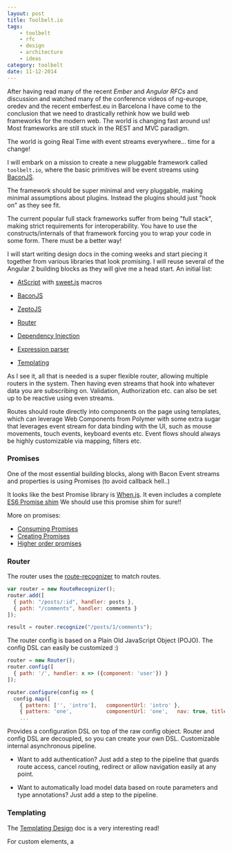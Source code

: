 ```yaml
---
layout: post
title: Toolbelt.io
tags:
    - toolbelt
    - rfc
    - design
    - architecture
    - ideas
category: toolbelt
date: 11-12-2014
---
```



After having read many of the recent *Ember* and *Angular RFCs* and discussion and watched many of the conference videos of ng-europe, oredev and the recent emberfest.eu in Barcelona I have come to the conclusion that we need to drastically rethink how we build web frameworks for the modern web. The world is changing fast around us! Most frameworks are still stuck in the REST and MVC paradigm.

The world is going Real Time with event streams everywhere... time for a change!

<!--more-->

I will embark on a mission to create a new pluggable framework called `toolbelt.io`, where the basic primitives will be event streams using [BaconJS](http://baconjs.github.io/).

The framework should be super minimal and very pluggable, making minimal assumptions about plugins. Instead the plugins should just "hook on" as they see fit.

The current popular full stack frameworks suffer from being "full stack", making strict requirements for interoperability. You have to use the constructs/internals of that framework forcing you to wrap your code in some form. There must be a better way!

I will start writing design docs in the coming weeks and start piecing it together from various libraries that look promising. I will reuse several of the Angular 2 building blocks as they will give me a head start.
An initial list:

- [AtScript](http://www.andrewconnell.com/blog/atscript-another-language-to-compile-down-to-javascript) with [sweet.js](http://sweetjs.org/) macros

- [BaconJS](http://baconjs.github.io/)
- [ZeptoJS](http://zeptojs.com/)
- [Router](https://github.com/angular/router)
- [Dependency Injection](https://github.com/angular/di.js)
- [Expression parser](https://github.com/angular/expressionist.js)
- [Templating](https://github.com/angular/templating)

As I see it, all that is needed is a super flexible router, allowing multiple routers in the system.
Then having even streams that hook into whatever data you are subscribing on. Validation, Authorization etc. can also be set up to be reactive using even streams.

Routes should route directly into components on the page using templates, which can leverage Web Components from Polymer with some extra sugar that leverages event stream for data binding with the UI, such as mouse movements, touch events, keyboard events etc. Event flows should always be highly customizable via mapping, filters etc.

### Promises

One of the most essential building blocks, along with Bacon Event streams and properties is using Promises (to avoid callback hell..)

It looks like the best Promise library is [When.js](https://github.com/cujojs/when). It even includes a complete [ES6 Promise shim](https://github.com/cujojs/when/blob/master/docs/es6-promise-shim.md)
We should use this promise shim for sure!!

More on promises:

- [Consuming Promises](http://know.cujojs.com/tutorials/promises/consuming-promises.html.md)
- [Creating Promises](http://know.cujojs.com/tutorials/promises/creating-promises.html.md)
- [Higher order promises]( http://know.cujojs.com/tutorials/promises/higher-order-promises-with-when)

### Router

The router uses the [route-recognizer](https://github.com/btford/route-recognizer) to match routes.

```js
var router = new RouteRecognizer();
router.add([
  { path: "/posts/:id", handler: posts },
  { path: "/comments", handler: comments }
]);

result = router.recognize("/posts/1/comments");
```

The router config is based on a Plain Old JavaScript Object (POJO). The config DSL can easily be customized :)

```js
router = new Router();
router.config([
  { path: '/', handler: x => ({component: 'user'}) }
]);

router.configure(config => {
  config.map([
    { pattern: ['', 'intro'],   componentUrl: 'intro' },
    { pattern: 'one',           componentUrl: 'one',   nav: true, title: 'Question 1' }
    ...
```

Provides a configuration DSL on top of the raw config object.
Router and config DSL are decoupled, so you can create your own DSL.
Customizable internal asynchronous pipeline.

- Want to add authentication? Just add a step to the pipeline that guards route access, cancel routing, redirect or allow navigation easily at any point.

- Want to automatically load model data based on route parameters and type annotations? Just add a step to the pipeline.

### Templating

The [Templating Design](https://github.com/kristianmandrup/templating/blob/master/DESIGN.md) doc is a very interesting read!

For custom elements, a <template> tag is required to prevent their immediate instantiation.
When template directives are nested, their order is defined by nesting multiple <template> tags with a single template directive on each one.
The execution context for the expressions of a template can be any object.
Uses html imports for loading the templates of angular components.
A bidirectional naming strategy is used to connect a component class with its template url and vice versa. Angular can load the component class given a template url but also load the template given a component class. This is needed to support defining angular components as well as custom elements.

The docs contain a lot of info on how to achieve maximum performance while retaining flexibility...

Double curly braces should have the same semantic at every place. E.g.

`<input foo="{{model}}" value="{{model}}">foo: {{model}}`

* `foo: {{model}}`: one way data binding with interpolation
* `value="{{model}}"`: bidirectional binding
* `foo="{{model}}"`: possibly unidirectional binding, depending on what the component chose to use as binding type.

I.e. by just looking at the template the binding type cannot be determined. Knowledge of directive specifics is required to understand the template.

One way to solve this conundrum would be to indicate the binding direction using `-` as post- and/or prefix (see below).

`<input foo="{{model}}" value="{{-model-}}">foo: {{model-}}`


From the Template compiler code comments:

"Compiler walks the DOM and calls Selector.match on each node in the tree.
It collects the resulting ElementBinders and stores them in a tree which mimics
the DOM structure.
Lifetime: immutable for the duration of application."

`compileChildNodes(container:NodeContainer, directives:ArrayOfClass):CompiledTemplate` compiles the nodes.

```js
// build a virtual DOM node
build(container:NodeContainer)
  ...

    return {
      container: container,
      binders: binders
    };


  if (index === 0 || compileElement.hasBindings()) {
    newLevel = parentLevel+1;
    if (index>0) {
      // if element has one or more bidings, add class 'ng-binder' to mark it
      compileElement.element.classList.add('ng-binder');
    }

    // push Binder onto a binders array for that node
    binders.push(compileElement.toBinder(newLevel));
  } else {
    newLevel = parentLevel;
  }

//elsewhere in compileRecurse ...

  if (nodeType == Node.ELEMENT_NODE) {
    var matchedBindings = this.selector.matchElement(node);
    var component;
    if (matchedBindings.component) {
      component = classFromDirectiveClass(matchedBindings.component);

      var compileElement = new CompileElement({
        level: parentElement.level+1,
        element: node,
        attrs: matchedBindings.attrs,
        decorators: matchedBindings.decorators.map(classFromDirectiveClass),
        component: component,
        customElement: matchedBindings.customElement
      });
      if (matchedBindings.template) {
        // special recurse for template directives
        this.compileElements.push(this._compileTemplateDirective(node, matchedBindings.template, compileElement));
      } else {
        this.compileElements.push(compileElement);
        this.compileRecurse(node, compileElement);
      }
    } else if (nodeType == Node.TEXT_NODE) {
      var textExpression = this.selector.matchText(node);
      if (textExpression) {
        parentElement.addTextBinder(textExpression, nodeIndex);
      }
    }
```

We get the general idea! Sweet and pretty "simple" :)

Digging deeper into the templating compiler found in `lib/compiler` we discover:

The `SelectorConfig` which provides the attribute discovery rules, easy to customize :)

```js
export function SelectorConfig() {
  return {
    interpolationRegex: /{{(.*?)}}/g,
    bindAttrRegex: /bind-(.+)/,
    eventAttrRegex: /on-(.+)/,
  };
}
```

The `ElementSelector` which can match both custom elements (Web Components) and Angular elements using a complex Regexp.

```js
var SELECTOR_REGEXP = /^(?:([\w\-]+)|(?:\.([\w\-]+))|(?:\[([\w\-\*]+)(?:=([^\]]*))?\]))/;
var wildcard = new RegExp('\\*', 'g');
var CUSTOM_ELEMENT_RE = /^([^-]+)-([^-]*)$/;
```


The `CUSTOM_ELEMENT_RE` only matches elements (tags) with at least one dash, such as `<repeat-me>` but not `<repeatme>`. This is in line with `<x-toggle>` f.ex.

```js
  selectNode(builder:SelectedElementBindings, partialSelection, nodeName:string) {
    var partial;

    if (nodeName.match(CUSTOM_ELEMENT_RE)) {
      builder.customElement = true;
    }
```

The `SELECTOR_REGEXP` is used to match and split CSS selectors. It matches such patterns as: `ngrepeat` (element), `.alive` (class) and `[status]` (attribute)` on the individual element.

```js
function splitCss(selector:string):ArrayOfSelectorPart {
  var parts = [];
  var remainder = selector;
  var match;

  while (remainder !== '') {
    if ((match = SELECTOR_REGEXP.exec(remainder)) != null) {
      parts.push(SelectorPart.fromElement(match[1].toLowerCase()));
```

The code looks okay, but could definitely use some refactoring to be split into more classes for easier maintenance and better understanding of what parts constitute the whole compiler/builder and allow for customization by substituting individual classes.

### Template example

The template for the component

```html
<ng-element>
  <template ng-config="templating">
      <x-toggle label="Has child" bind-checked="hasChild"></x-toggle>
      <div>
        <!-- TODO: Syntax for binding to validity.valid -->
        <input type="text" class="username" bind-value="user"
          bind-validity="userValid" bind-validation-message="userError" required pattern=".{3,}">
        <span class="tst-error">
        {{userError}}
        </span>
      </div>
      <div class="message">
        Error: {{!userValid.valid}}, Message: {{greet(user)}}
      </div>
      <button on-click="incCounter()">Add</button>
      <p>
      <exp-greet bind-ng-if="hasChild" ng-if></exp-greet>
      </p>
  </template>
</ng-element>
```

We see that the the template has some bindings:

- `bind-value="user"`
- `bind-validity="userValid"`
- `bind-validation-message="userError"`

Events:

- `on-click="incCounter()"`

Expression via string interpolation: `{{!userValid.valid}}`

More on this micro syntax further below...

The greet component logic (selector: apply on any `<exp-greet>` tag)

```js
import {Provide} from 'di';
import {ComponentDirective} from 'templating';
import {ChangeEventConfig} from 'templating';

// component
@ComponentDirective({
  selector: 'exp-greet',
  shadowProviders: [GreetChangeEventConfig]
})
export class FirstComponent {
  constructor() {
    this.counter = 0;
    this.user = null;
    this.userValid = {};
  }

  greet(name) {
    if (!name) {
      return 'Hello everybody (' + this.counter + ')';
    }

    return 'Hello ' + name + ' (' + this.counter + ')';
  }

  incCounter() {
    this.counter++;
  }
}
```

In the annotation we have to specify out binding in some cases.

```js
@DecoratorDirective({
  selector: '[ng-model]',
  bind: {
    'value': 'value',
    'ngModelValid': 'ngModelValid'
  },
  observe: {
    'value': 'validate'
  }
})
```

This can be optimized by using [binding naming conventions](https://github.com/angular/router/issues/17).
Also not that a component can be made to be attach aware, so that when it is being attached it will be compiled

```js
@AttachAware
export class NgModel {

...
// Annotation that enables the diAttached and diDetached callback
export class AttachAware extends Queryable {
  constructor() {
    super('attachAware');
  }
}

// Annotation that enables the domMoved callback
export class DomMovedAware extends Queryable {
```

We import the template which imports the underlying component logic via a simple naming convention :)
`greet.html` will find `greet.js`

```html
<head>
...
  <link rel="import" href="greet.html">
</head>
<body>
  <exp-greet></exp-greet>
</body>
```

The templating also has support for ng-repeat already...

```html
<button ng-repeat bind-ng-repeat="tabs" on-click="select(row)">
  {{row.title}}
</button>
```

It uses the syntax I proposed in my earlier critique. Wonder if they listened of if Rob and I just think very alike! I believe the later.

We can see that the `ngRepeat` is a `TemplateDirective` which observes `ngRepeat[]`, the value of the `ngRepeat` attribute? and calls `ngRepeatChanged` on any change.

```js
@TemplateDirective({
  selector: '[ng-repeat]',
  bind: {
    'ngRepeat': 'ngRepeat'
  },
  observe: {
    'ngRepeat[]': 'ngRepeatChanged'
  }
})
```

Currently it is hardcoded to use `.item` on each change as per `addRow(entry.item);`

```js
export class NgRepeat {
  ...
  ngRepeatChanged(changeRecord) {
    var self = this;
    if (changeRecord && changeRecord.additionsHead && !changeRecord.movesHead && !changeRecord.removalsHead) {
      var entry = changeRecord.additionsHead;
      while (entry) {
        addRow(entry.item);
```

The observation is setup and initiated here, using the `WatchGroup` from `watchtower.js`

```js
function setupDirectiveObserve(directive, observedExpressions) {
  @Inject(WatchGroup, directive)
  @TransientScope
  function setup(watchGroup, directiveInstance) {
    for (var expression in observedExpressions) {
      initObservedProp(expression, observedExpressions[expression]);
    }

    function initObservedProp(expression, methodName) {
      var match = expression.match(/(.*)\[\]$/);
      var collection = false;
      if (match) {
        expression = match[1];
        collection = true;
      }
      watchGroup.watch({expression, context:directiveInstance, collection,
          callback: (...changeData) => directiveInstance[methodName](...changeData)
      });
    }
  }

  return setup;
}
```

For TabContainer we see that it also observes on an ng-repeat attribute called `tabs`.
Here we also set `shadowDOM: true` as part of the annotation...

```js
@ComponentDirective({
  selector: 'tab-container',
  observe: {
    'tabs[]': 'tabsChanged'
  },
  shadowDOM: true
})
```

And the repeat!

```html
<button ng-repeat bind-ng-repeat="tabs" on-click="select(row)">
  {{row.title}}
</button>
```

The use of the shadowDOM annotation looks very interesting!!

```js
// ViewFactory._initComponentDirective(...)

if (annotation.shadowDOM) {
  createShadowRoot(element).appendChild(childData.container);
} else {
  element.innerHTML = '';
  element.appendChild(childData.container);
```

So I assume it means, that the TabContainer will be added to the Shadow DOM and not the real DOM! Wauw!

After having spent a few hours peeking into the new Templating engine I must say it looks pretty amazing.
However I would like it to be split into a few moe logical parts that can be maintained/substituted individually such as:

- Directive + Annotations logic
- View + View Factory
- Tree Node compiler/builder

### Expression parser

The Expression parser will be used for string interpolation if/when needed.

See examples [here](https://github.com/angular/expressionist.js/blob/master/test/parser.spec.js)
We should avoid complex logic in the HTML. Better to hide most of it in (or as) a component!

Dependency Injection will be the way to plugin various parts.

Then the main artifacts will be:

- Routers
- Directive
- Event streams and Properties
- Services (that encapsulate event streams)

A Directive can be one of:

- Component
- Decorator
- Template

### Component

*Component* creates a custom component composed of a `View` and a `Controller`. You can use it as a custom HTML element. Also, the router can map routes to Components

```js
@ComponentDirective({
    selector:'tab-container',
})
export class TabContainer {  
    constructor(panes:Query<Pane>) {
        this.panes = panes;
    }

    select(selectedPane:Pane) { ... }
}
```


### Decorator

*Decorator* decorates existing HTML element/component with additional behaviour.

```js
@DecoratorDirective({
    selector:'[ng-show]',
    bind: { 'ngShow': 'ngShow' },
    observe: {'ngShow': 'ngShowChanged'}
})
export class NgShow {  
    constructor(element:Element) {
        this.element = element;
    }

    ngShowChanged(newValue){
        if(newValue){
            this.element.style.display = 'block';
        }else{
            this.element.style.display = 'none';
        }
    }
}
```

### Template

*Template* controls when and how the template is instantiated and inserted into the DOM.

```js
@TemplateDirective({
    selector: '[ng-if]',
    bind: {'ngIf': 'ngIf'},
    observe: {'ngIf': 'ngIfChanged'}
})
export class NgIf {  
    constructor(viewFactory:BoundViewFactory, viewPort:ViewPort) {
        this.viewFactory = viewFactory;
        this.viewPort = viewPort;
        this.view = null;
    }

    ngIfChanged(value) {
        if (!value && this.view) {
            this.view.remove();
            this.view = null;
        }

        if (value) {
            this.view = this.viewFactory.createView();
            this.view.appendTo(this.viewPort);
        }
    }
}
```

### How it could work

"So, when you are setting up your routes, you simply map the router to a `ComponentDirective` (which consists of a view and controller".

The following example would instead use an event stream...

```js
@ComponentDirective
export class CustomerEditController {  
    constructor(server:Server) {
        this.server = server;
        this.customer = null;
    }

    activate(customerId) {
        return this.server.loadCustomer(customerId)
            .then(response => this.customer = response.customer);
    }
}
```

## Data binding and string interpolation

In the initial Angular 2.0 announcement and spec, they had some pretty radical proposals for HTML microsyntaxes to distinguish framework specific parts from Web Components.

Angular 2.0 proposal: `<img [src]="pane.icon"><span>${pane.name}</span>`

Bindings are unidirectional from model/controller to view (by default).

My proposal: `<img b-src="pane.icon"><span>${pane.name}</span>`

### Data binding

I would just find any HTML atttribute starting with `b-` (b for bound).

You could further customize as follows `<name-input name="name" b-value="value:name; strategy:sync" />`

For simple examples you could use `<name-input name="name" b-value="-value-" />` with:

`-name` : 1-way in
`name-` : 1-way out (default)
`-name-` : 2-way binding

See previous post on Angular 2.0 for details ;)

### Binding with Bacon Models

All UI databinding should be based on event streams and properties.

We can leverage the [BJQ](https://github.com/baconjs/bacon.jquery) (Bacon JQuery) library:

This library is intended as a replacement for *Bacon.UI*. It provides the same functionality, with the addition of two-way bound Models, model composition and lenses.

[bacon.model](https://www.npmjs.org/package/bacon.model) Adds Model, Binding and Lens objects to core library to support advanced binding.

The BJQ API consists of methods for creating a Model representing the state of a DOM element or a group of DOM elements.

```js
// binding for "left" text field
left = bjq.textFieldValue($("#left"))
// binding for "right" text field
right = bjq.textFieldValue($("#right"))
// make a two-way binding between these two
// values in the two fields will now stay in sync
right.bind(left)
// Make a one-way side effect: update label text on changes, uppercase
right.map(".toUpperCase").changes().assign($("#output"), "text")
// Add an input stream for resetting the value
left.addSource($("#reset").asEventStream("click").map(""))
```

BJQ adds methods to JQuery, for performing animations and wrapping the result Promise into an EventStream. For example

`var fadeOut = $("#thing").fadeOutE("fast")`

BJQ provides helpers for JQuery AJAX. All the methods return an EventStream of AJAX results. AJAX errors are mapped into Error events in the stream.

`Bacon.Model.combine(template)`

Creates a composite model using a template. For example:

```js
// Model for the number of cylinders
cylinders = bjb.Model(12)
// Model for the number of doors
doors = bjb.Model(2)
// Composite model for the whole car
car = bjb.Model.combine {
  price: "expensive",
  engine: { type: "gas", cylinders},
  doors
}
```

Awesome magic!

We need to experiment more on how to fit this in to a larger framework...

More links on BaconJS:

- [Bacon for dummies](http://neethack.com/2013/02/bacon-dot-js-for-dummies/)
- [Bacon Registration form tutorial](http://nullzzz.blogspot.fi/2012/11/baconjs-tutorial-part-ii-get-started.html)
- [FRP with Bacon](http://blog.flowdock.com/2013/01/22/functional-reactive-programming-with-bacon-js/)
- [Reactive Search UI](http://joefiorini.com/posts/implementing-a-functional-reactive-search-ui-with-baconjs)
- [FRP intro](http://sean.voisen.org/blog/2013/09/intro-to-functional-reactive-programming/)
- [Bacon and D3](http://www.scottlogic.com/blog/2014/07/23/frp-with-bacon-and-d3.html)
- [Bacon on the server](http://blog.carbonfive.com/2014/09/23/bacon-js-node-js-mongodb-functional-reactive-programming-on-the-server/)
- [Bacon Cheatsheet](http://www.cheatography.com/proloser/cheat-sheets/bacon-js/)

Utils/libraries

- [bacontrap](https://www.npmjs.org/package/bacontrap) for handling keyboard mouse events
- [bacon.decorate](https://www.npmjs.org/package/bacon.decorate)
- [Promised land](https://www.npmjs.org/package/promised-land)
- [bacon-browser](https://github.com/sykopomp/bacon-browser)


`promised-land` let's you send events around between modules in an async world.  Just emit the event as you are used to and the `promised-land` will take care of the rest. You can ask for the Promise before event is published or after. That means you don't need to think about any initialization order anymore.
For the actual Promise implementation I have picked Bluebird library.

Perhaps *promised-land* could be an answer to the performance issues that can be encountered when using promises , see : [promises performance hits](http://thanpol.as/javascript/promises-a-performance-hits-you-should-be-aware-of/#conclusions)

`bacon.decorate` can simplify consumption of different APIs which are callbacks, promises or sync.

APIs are hard. Sometimes they can have you provide a callback, other times they return a promise or be synchronous. You can unify the usage of your API and abstract concepts like sync or async, by using the paradigm Functional Reactive Programming with the help of a implementation called Bacon.js.

Decorates any API to act as a simple Bacon property.

`decorate.autoValue` chooses wrapping type based on type of value returned from function.

`bacon-browser` is a collection of browser-related Bacon.Observables for use with Bacon.js. It provides a variety of useful utilities for commonly-performed tasks, such as checking whether a DOM elevent is being "held" with a mouse click (for drag and drop), properties that represent the window dimensions (instead of having to hook into window.onresize yourself), hooking into browser animationFrames, and many more.

To observe changes we can use either [behold](https://www.npmjs.org/package/behold),  [Object.observe](https://github.com/Polymer/observe-js) polyfill or [watchtower.js] (https://github.com/angular/watchtower.js/).

*watchtower* looks like the best option for now as it has clean separation and several layers.
See [design document](https://docs.google.com/document/d/10W46qDNO8Dl0Uye3QX0oUDPYAwaPl0qNy73TVLjd1WI/edit#)

See [observer.spec](https://github.com/angular/watchtower.js/blob/master/test/observer.spec.js) and [watchgroup.spec](https://github.com/angular/watchtower.js/blob/master/test/watchgroup.spec.js) for examples on API usage.

"The second layer adds function, closure, method invocation and coalescing on top of Layer 1. It is unlikely that such functionality will be implemented by VM which is the reason for the separation. "

Ideally we should (perhaps) capture the changes in a BaconJS event stream!

```js
var todoModel = {
  label: 'Default',
  completed: false

};

function observer(changes){
  changes.forEach(function(change, i){
    console.log(change);
  })

};

Object.observe(todoModel, observer, ['delete']);


todoModel.label = 'Buy some milk';

// No changes reported
```

### Real Time Server data streaming

The framework should target real time data streaming from one or more external channels.

Integrations:

- Wakanda
- ...

*Wakanda*

It would be nice to integrate with [Wakanda](http://www.wakanda.org/) for the backend. They now also support [Server Side Events](https://github.com/AMorgaut/wakanda-eventsource).

On the server

```js
var sse = require('wakanda-eventsource');
sse.pushEvent(
    'item.purchased',
    {
        nb: 5,
        type: 'DVD'
    },
    true // encode in JSON
);
```

Client

```js
// ask to receive only "itempurchased" and "ordercancelled" events
// adding onmessage listener or listener for any other events than the listed
// ones will have no effect
var sse = new EventSource('/eventsource/item.purchased,order.cancelled');

sse.addEventListener('item.purchased', function (event) {
    var data = JSON.parse(event.data);
    console.log(data.nb, '"' + data.type + '"', 'items have been purchased')
});
```

We just need to wrap CRUD actions in a nice REST style message API similar to what [Sails](http://sailsjs.org/) does.


### Reactive Extensions vs Bacon

Reactive Extensions (Rx) is a library for composing asynchronous and event-based programs using observable sequences and LINQ-style query operators.

Data sequences can take many forms, such as a stream of data from a file or web service, web services requests, system notifications, or a series of events such as user input.

Reactive Extensions represents all these data sequences as observable sequences. An application can subscribe to these observable sequences to receive asynchronous notifications as new data arrive.


- [Rx book](http://xgrommx.github.io/rx-book/)
- [Rx with Bacon](http://xgrommx.github.io/rx-book/content/mappingr_rxjs_from_different_libraries/bacon/README.html)

Bacon.js is quite similar to RxJs, so it should be pretty easy to pick up. The major difference is that in bacon, there are two distinct kinds of Observables: the EventStream and the Property. The former is for discrete events while the latter is for observable properties that have the concept of "current value".

Also, there are no "cold observables", which means also that all EventStreams and Properties are consistent among subscribers: when as event occurs, all subscribers will observe the same event. If you're experienced with RxJs, you've probably bumped into some wtf's related to cold observables and inconsistent output from streams constructed using scan and startWith. None of that will happen with bacon.js.

Error handling is also a bit different: the Error event does not terminate a stream. So, a stream may contain multiple errors. To me, this makes more sense than always terminating the stream on error; this way the application developer has more direct control over error handling. You can always use stream.endOnError() to get a stream that ends on error!

## Micro-syntax for templating

We need to build a virtual DOM similar to what React does. Thus we need to recognise special attributes in the HTML then act accordingly to build the graph/model that maps to the DOM.

### Repeat and Events

Angular 2.0 proposal: `<div [ng-repeat|pane]="panes" class="tab" (^click)="select(pane)"> `

My proposal: `<div b-ng-repeat="name:panes" class="tab" on-click="call: select(pane); bubble:true">`

### Repeat

My proposal: `<div b-ng-repeat="list:panes; item:pane" class="tab">`

A small issue here with `selector:'[ng-repeat]'`. It would all have to to use a regex such as `(.*)?ng-repeat` to find matching attributes on the element disregarding any prefix used for other purposes such as decorators.

### Events

Angular 2.0 proposal: `<div (^click)="select(pane)"> `

My proposal: `<div on-click="call: select(pane); bubble:true">`

The `on-click` handler will be matched as a click event handler and these arguments will be sent to the
handler: `{call: select(pane), bubble:true}`.

